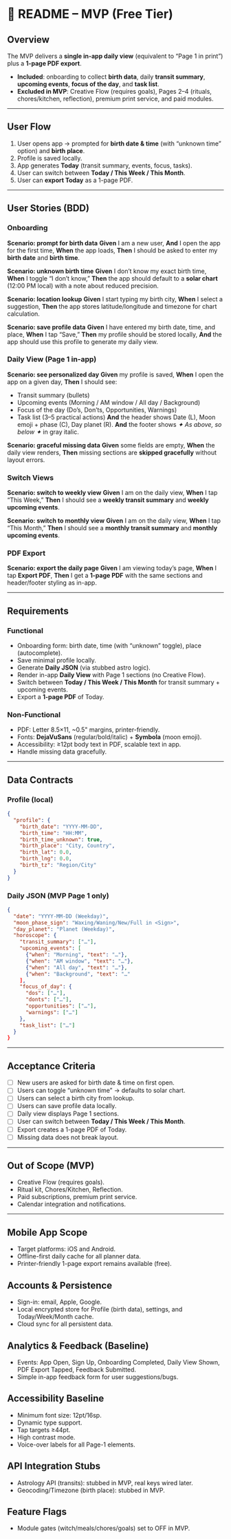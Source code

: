 # 📖 README – MVP (Free Tier)

## Overview

The MVP delivers a **single in-app daily view** (equivalent to “Page 1 in print”) plus a **1-page PDF export**.

* **Included**: onboarding to collect **birth data**, daily **transit summary**, **upcoming events**, **focus of the day**, and **task list**.
* **Excluded in MVP**: Creative Flow (requires goals), Pages 2–4 (rituals, chores/kitchen, reflection), premium print service, and paid modules.

---

## User Flow

1. User opens app → prompted for **birth date & time** (with “unknown time” option) and **birth place**.
2. Profile is saved locally.
3. App generates **Today** (transit summary, events, focus, tasks).
4. User can switch between **Today / This Week / This Month**.
5. User can **export Today** as a 1-page PDF.

---

## User Stories (BDD)

### Onboarding

**Scenario: prompt for birth data**
**Given** I am a new user,
**And** I open the app for the first time,
**When** the app loads,
**Then** I should be asked to enter my **birth date** and **birth time**.

**Scenario: unknown birth time**
**Given** I don’t know my exact birth time,
**When** I toggle “I don’t know,”
**Then** the app should default to a **solar chart** (12:00 PM local) with a note about reduced precision.

**Scenario: location lookup**
**Given** I start typing my birth city,
**When** I select a suggestion,
**Then** the app stores latitude/longitude and timezone for chart calculation.

**Scenario: save profile data**
**Given** I have entered my birth date, time, and place,
**When** I tap “Save,”
**Then** my profile should be stored locally,
**And** the app should use this profile to generate my daily view.

### Daily View (Page 1 in-app)

**Scenario: see personalized day**
**Given** my profile is saved,
**When** I open the app on a given day,
**Then** I should see:

* Transit summary (bullets)
* Upcoming events (Morning / AM window / All day / Background)
* Focus of the day (Do’s, Don’ts, Opportunities, Warnings)
* Task list (3–5 practical actions)
  **And** the header shows Date (L), Moon emoji + phase (C), Day planet (R).
  **And** the footer shows *✦ As above, so below ✦* in gray italic.

**Scenario: graceful missing data**
**Given** some fields are empty,
**When** the daily view renders,
**Then** missing sections are **skipped gracefully** without layout errors.

### Switch Views

**Scenario: switch to weekly view**
**Given** I am on the daily view,
**When** I tap “This Week,”
**Then** I should see a **weekly transit summary** and **weekly upcoming events**.

**Scenario: switch to monthly view**
**Given** I am on the daily view,
**When** I tap “This Month,”
**Then** I should see a **monthly transit summary** and **monthly upcoming events**.

### PDF Export

**Scenario: export the daily page**
**Given** I am viewing today’s page,
**When** I tap **Export PDF**,
**Then** I get a **1-page PDF** with the same sections and header/footer styling as in-app.

---

## Requirements

### Functional

* Onboarding form: birth date, time (with “unknown” toggle), place (autocomplete).
* Save minimal profile locally.
* Generate **Daily JSON** (via stubbed astro logic).
* Render in-app **Daily View** with Page 1 sections (no Creative Flow).
* Switch between **Today / This Week / This Month** for transit summary + upcoming events.
* Export a **1-page PDF** of Today.

### Non-Functional

* PDF: Letter 8.5×11, ~0.5" margins, printer-friendly.
* Fonts: **DejaVuSans** (regular/bold/italic) + **Symbola** (moon emoji).
* Accessibility: ≥12pt body text in PDF, scalable text in app.
* Handle missing data gracefully.

---

## Data Contracts

### Profile (local)

```json
{
  "profile": {
    "birth_date": "YYYY-MM-DD",
    "birth_time": "HH:MM",
    "birth_time_unknown": true,
    "birth_place": "City, Country",
    "birth_lat": 0.0,
    "birth_lng": 0.0,
    "birth_tz": "Region/City"
  }
}
```

### Daily JSON (MVP Page 1 only)

```json
{
  "date": "YYYY-MM-DD (Weekday)",
  "moon_phase_sign": "Waxing/Waning/New/Full in <Sign>",
  "day_planet": "Planet (Weekday)",
  "horoscope": {
    "transit_summary": ["…"],
    "upcoming_events": [
      {"when": "Morning", "text": "…"},
      {"when": "AM window", "text": "…"},
      {"when": "All day", "text": "…"},
      {"when": "Background", "text": "…"
    ],
    "focus_of_day": {
      "dos": ["…"],
      "donts": ["…"],
      "opportunities": ["…"],
      "warnings": ["…"]
    },
    "task_list": ["…"]
  }
}
```

---

## Acceptance Criteria

* [ ] New users are asked for birth date & time on first open.
* [ ] Users can toggle “unknown time” → defaults to solar chart.
* [ ] Users can select a birth city from lookup.
* [ ] Users can save profile data locally.
* [ ] Daily view displays Page 1 sections.
* [ ] User can switch between **Today / This Week / This Month**.
* [ ] Export creates a 1-page PDF of Today.
* [ ] Missing data does not break layout.

---

## Out of Scope (MVP)

* Creative Flow (requires goals).
* Ritual kit, Chores/Kitchen, Reflection.
* Paid subscriptions, premium print service.
* Calendar integration and notifications.

---

## Mobile App Scope
- Target platforms: iOS and Android.
- Offline-first daily cache for all planner data.
- Printer-friendly 1-page export remains available (free).

## Accounts & Persistence
- Sign-in: email, Apple, Google.
- Local encrypted store for Profile (birth data), settings, and Today/Week/Month cache.
- Cloud sync for all persistent data.

## Analytics & Feedback (Baseline)
- Events: App Open, Sign Up, Onboarding Completed, Daily View Shown, PDF Export Tapped, Feedback Submitted.
- Simple in-app feedback form for user suggestions/bugs.

## Accessibility Baseline
- Minimum font size: 12pt/16sp.
- Dynamic type support.
- Tap targets ≥44pt.
- High contrast mode.
- Voice-over labels for all Page-1 elements.

## API Integration Stubs
- Astrology API (transits): stubbed in MVP, real keys wired later.
- Geocoding/Timezone (birth place): stubbed in MVP.

## Feature Flags
- Module gates (witch/meals/chores/goals) set to OFF in MVP.
